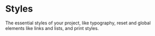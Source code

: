 # Styles

The essential styles of your project, like typography, reset and global elements like links and lists, and print styles.